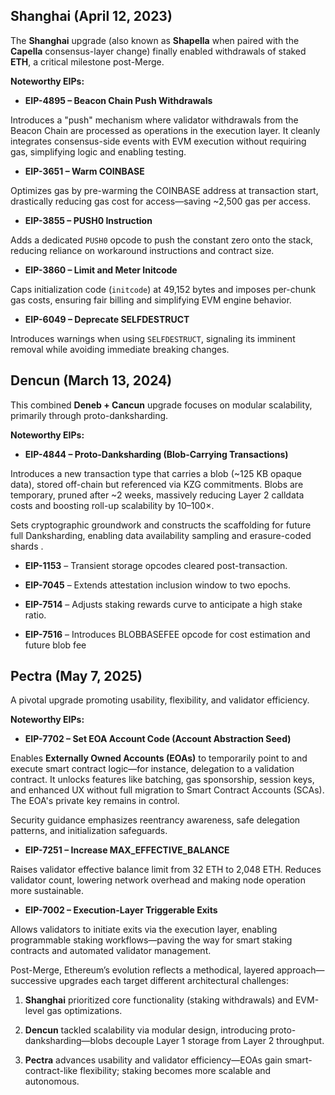 ## Shanghai (April 12, 2023)

The **Shanghai** upgrade (also known as **Shapella** when paired with the **Capella** consensus-layer change) finally enabled withdrawals of staked **ETH**, a critical milestone post-Merge.

**Noteworthy EIPs:**

- **EIP-4895 – Beacon Chain Push Withdrawals**

Introduces a "push" mechanism where validator withdrawals from the Beacon Chain are processed as operations in the execution layer. It cleanly integrates consensus-side events with EVM execution without requiring gas, simplifying logic and enabling testing.

- **EIP-3651 – Warm COINBASE**

Optimizes gas by pre-warming the COINBASE address at transaction start, drastically reducing gas cost for access—saving ~2,500 gas per access.

- **EIP-3855 – PUSH0 Instruction**

Adds a dedicated `PUSH0` opcode to push the constant zero onto the stack, reducing reliance on workaround instructions and contract size.  

- **EIP-3860 – Limit and Meter Initcode**

Caps initialization code (`initcode`) at 49,152 bytes and imposes per-chunk gas costs, ensuring fair billing and simplifying EVM engine behavior.

- **EIP-6049 – Deprecate SELFDESTRUCT**

Introduces warnings when using `SELFDESTRUCT`, signaling its imminent removal while avoiding immediate breaking changes.

## Dencun (March 13, 2024)

This combined **Deneb + Cancun** upgrade focuses on modular scalability, primarily through proto-danksharding.

**Noteworthy EIPs:**

- **EIP-4844 – Proto-Danksharding (Blob-Carrying Transactions)** 

Introduces a new transaction type that carries a blob (~125 KB opaque data), stored off-chain but referenced via KZG commitments. Blobs are temporary, pruned after ~2 weeks, massively reducing Layer 2 calldata costs and boosting roll-up scalability by 10–100×.

Sets cryptographic groundwork and constructs the scaffolding for future full Danksharding, enabling data availability sampling and erasure-coded shards .

- **EIP-1153** – Transient storage opcodes cleared post-transaction.

- **EIP-7045** – Extends attestation inclusion window to two epochs.

- **EIP-7514** – Adjusts staking rewards curve to anticipate a high stake ratio.

- **EIP-7516** – Introduces BLOBBASEFEE opcode for cost estimation and future blob fee 

## Pectra (May 7, 2025)

A pivotal upgrade promoting usability, flexibility, and validator efficiency.

**Noteworthy EIPs:**

- **EIP-7702 – Set EOA Account Code (Account Abstraction Seed)**

Enables **Externally Owned Accounts (EOAs)** to temporarily point to and execute smart contract logic—for instance, delegation to a validation contract. It unlocks features like batching, gas sponsorship, session keys, and enhanced UX without full migration to Smart Contract Accounts (SCAs). The EOA's private key remains in control.

Security guidance emphasizes reentrancy awareness, safe delegation patterns, and initialization safeguards.

- **EIP-7251 – Increase MAX_EFFECTIVE_BALANCE**

Raises validator effective balance limit from 32 ETH to 2,048 ETH. Reduces validator count, lowering network overhead and making node operation more sustainable.

- **EIP-7002 – Execution-Layer Triggerable Exits**

Allows validators to initiate exits via the execution layer, enabling programmable staking workflows—paving the way for smart staking contracts and automated validator management.

Post-Merge, Ethereum’s evolution reflects a methodical, layered approach—successive upgrades each target different architectural challenges:

1) **Shanghai** prioritized core functionality (staking withdrawals) and EVM-level gas optimizations.

2) **Dencun** tackled scalability via modular design, introducing proto-danksharding—blobs decouple Layer 1 storage from Layer 2 throughput.

3) **Pectra** advances usability and validator efficiency—EOAs gain smart-contract-like flexibility; staking becomes more scalable and autonomous.

